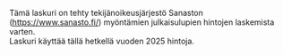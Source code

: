 Tämä laskuri on tehty tekijänoikeusjärjestö Sanaston (https://www.sanasto.fi/) myöntämien julkaisulupien hintojen laskemista varten.<br>
Laskuri käyttää tällä hetkellä vuoden 2025 hintoja.
